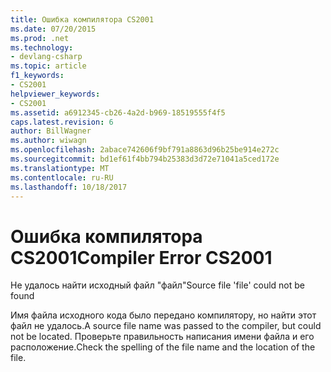 ```yaml
---
title: Ошибка компилятора CS2001
ms.date: 07/20/2015
ms.prod: .net
ms.technology:
- devlang-csharp
ms.topic: article
f1_keywords:
- CS2001
helpviewer_keywords:
- CS2001
ms.assetid: a6912345-cb26-4a2d-b969-18519555f4f5
caps.latest.revision: 6
author: BillWagner
ms.author: wiwagn
ms.openlocfilehash: 2abace742606f9bf791a8863d96b25be914e272c
ms.sourcegitcommit: bd1ef61f4bb794b25383d3d72e71041a5ced172e
ms.translationtype: MT
ms.contentlocale: ru-RU
ms.lasthandoff: 10/18/2017
---
```

# <a name="compiler-error-cs2001"></a><span data-ttu-id="a7e66-102">Ошибка компилятора CS2001</span><span class="sxs-lookup"><span data-stu-id="a7e66-102">Compiler Error CS2001</span></span>
<span data-ttu-id="a7e66-103">Не удалось найти исходный файл "файл"</span><span class="sxs-lookup"><span data-stu-id="a7e66-103">Source file 'file' could not be found</span></span>  
  
 <span data-ttu-id="a7e66-104">Имя файла исходного кода было передано компилятору, но найти этот файл не удалось.</span><span class="sxs-lookup"><span data-stu-id="a7e66-104">A source file name was passed to the compiler, but could not be located.</span></span> <span data-ttu-id="a7e66-105">Проверьте правильность написания имени файла и его расположение.</span><span class="sxs-lookup"><span data-stu-id="a7e66-105">Check the spelling of the file name and the location of the file.</span></span>
